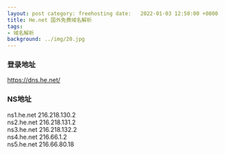 ```yaml
---
layout: post category: freehosting date:   2022-01-03 12:50:00 +0800
title: He.net 国外免费域名解析
tags:
- 域名解析
background: ../img/20.jpg
---
```




### 登录地址<br>
https://dns.he.net/


### NS地址<br>
ns1.he.net 216.218.130.2<br>
ns2.he.net 216.218.131.2<br>
ns3.he.net 216.218.132.2<br>
ns4.he.net 216.66.1.2<br>
ns5.he.net 216.66.80.18<br>